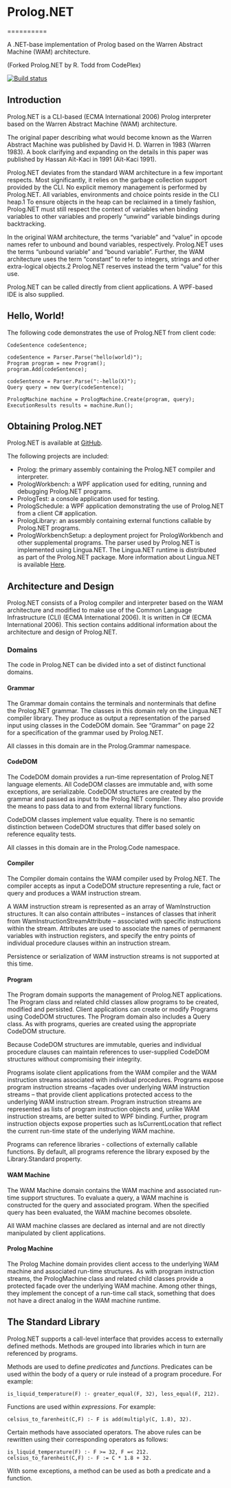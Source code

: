 # Prolog.NET
==========

A .NET-base implementation of Prolog based on the Warren Abstract Machine (WAM) architecture.

(Forked Prolog.NET by R. Todd  from CodePlex)

[![Build status](https://ci.appveyor.com/api/projects/status/6b2av6dlso837ull?svg=true)](https://ci.appveyor.com/project/Slesa/prolog-net)



## Introduction 

Prolog.NET is a CLI-based (ECMA International 2006) Prolog interpreter based on the Warren Abstract Machine (WAM) architecture.  

The original paper describing what would become known as the Warren Abstract Machine was published by David H. D. Warren in 1983 (Warren 1983).  A book clarifying and expanding on the details in this paper was published by Hassan Aït-Kaci in 1991 (Aït-Kaci 1991).  

Prolog.NET deviates from the standard WAM architecture in a few important respects.  Most significantly, it relies on the garbage collection support provided by the CLI.  No explicit memory management is performed by Prolog.NET.  All variables, environments and choice points reside in the CLI heap.1  To ensure objects in the heap can be reclaimed in a timely fashion, Prolog.NET must still respect the context of variables when binding variables to other variables and properly “unwind” variable bindings during backtracking.  

In the original WAM architecture, the terms “variable” and “value” in opcode names refer to unbound and bound variables, respectively.  Prolog.NET uses the terms “unbound variable” and “bound variable”.  Further, the WAM architecture uses the term “constant” to refer to integers, strings and other extra-logical objects.2  Prolog.NET reserves instead the term “value” for this use.  

Prolog.NET can be called directly from client applications.  A WPF-based IDE is also supplied. 


## Hello, World! 

The following code demonstrates the use of Prolog.NET from client code: 

```
CodeSentence codeSentence;  
  
codeSentence = Parser.Parse("hello(world)");
Program program = new Program(); 
program.Add(codeSentence);  
 
codeSentence = Parser.Parse(":-hello(X)");  
Query query = new Query(codeSentence);  
  
PrologMachine machine = PrologMachine.Create(program, query);  
ExecutionResults results = machine.Run(); 
```


## Obtaining Prolog.NET 

Prolog.NET is available at [GitHub](https://github.com/Slesa/Prolog.NET).  

The following projects are included: 
* Prolog: the primary assembly containing the Prolog.NET compiler and interpreter.
* PrologWorkbench: a WPF application used for editing, running and debugging Prolog.NET programs. 
* PrologTest: a console application used for testing. 
* PrologSchedule: a WPF application demonstrating the use of Prolog.NET from a client C# application. 
* PrologLibrary: an assembly containing external functions callable by Prolog.NET programs. 
* PrologWorkbenchSetup: a deployment project for PrologWorkbench and other supplemental programs. 
The parser used by Prolog.NET is implemented using Lingua.NET.  The Lingua.NET runtime is distributed as part of the Prolog.NET package. More information about Lingua.NET is available [Here](https://github.com/Slesa/Lingua).
 

## Architecture and Design 

Prolog.NET consists of a Prolog compiler and interpreter based on the WAM architecture and modified to make use of the Common Language Infrastructure (CLI) (ECMA International 2006).  It is written in C# (ECMA International 2006).  This section contains additional information about the architecture and design of Prolog.NET. 

### Domains 

The code in Prolog.NET can be divided into a set of distinct functional domains. 

#### Grammar 

The Grammar domain contains the terminals and nonterminals that define the Prolog.NET grammar.  The classes in this domain rely on the Lingua.NET compiler library.  They produce as output a representation of the parsed input using classes in the CodeDOM domain.  See “Grammar” on page 22 for a specification of the grammar used by Prolog.NET.  
  
All classes in this domain are in the Prolog.Grammar namespace. 

#### CodeDOM 

The CodeDOM domain provides a run-time representation of Prolog.NET language elements.  All CodeDOM classes are immutable and, with some exceptions, are serializable.  CodeDOM structures are created by the grammar and passed as input to the Prolog.NET compiler.  They also provide the means to pass data to and from external library functions.  
  
CodeDOM classes implement value equality.  There is no semantic distinction between CodeDOM structures that differ based solely on reference equality tests.  
  
All classes in this domain are in the Prolog.Code namespace.  


#### Compiler 

The Compiler domain contains the WAM compiler used by Prolog.NET.  The compiler accepts as input a CodeDOM structure representing a rule, fact or query and produces a WAM instruction stream.  
  
A WAM instruction stream is represented as an array of WamInstruction structures.  It can also contain attributes – instances of classes that inherit from WamInstructionStreamAttribute – associated with specific instructions within the stream.  Attributes are used to associate the names of permanent variables with instruction registers, and specify the entry points of individual procedure clauses within an instruction stream.  
  
Persistence or serialization of WAM instruction streams is not supported at this time. 

#### Program 

The Program domain supports the management of Prolog.NET applications.  The Program class and related child classes allow programs to be created, modified and persisted.  Client applications can create or modify Programs using CodeDOM structures.  The Program domain also includes a Query class.  As with programs, queries are created using the appropriate CodeDOM structure.  
  
Because CodeDOM structures are immutable, queries and individual procedure clauses can maintain references to user-supplied CodeDOM structures without compromising their integrity.  
  
Programs isolate client applications from the WAM compiler and the WAM instruction streams associated with individual procedures.  Programs expose program instruction streams –façades over underlying WAM instruction streams – that provide client applications protected access to the underlying WAM instruction stream.  Program instruction streams are represented as lists of program instruction objects and, unlike WAM instruction streams, are better suited to WPF binding.  Further, program instruction objects expose properties such as IsCurrentLocation that reflect the current run-time state of the underlying WAM machine.  
  
Programs can reference libraries - collections of externally callable functions.  By default, all programs reference the library exposed by the Library.Standard property.  


#### WAM Machine 

The WAM Machine domain contains the WAM machine and associated run-time support structures.  To evaluate a query, a WAM machine is constructed for the query and associated program.  When the specified query has been evaluated, the WAM machine becomes obsolete.  
  
All WAM machine classes are declared as internal and are not directly manipulated by client applications. 

#### Prolog Machine 

The Prolog Machine domain provides client access to the underlying WAM machine and associated run-time structures.  As with program instruction streams, the PrologMachine class and related child classes provide a protected façade over the underlying WAM machine.  Among other things, they implement the concept of a run-time call stack, something that does not have a direct analog in the WAM machine runtime. 


## The Standard Library 

Prolog.NET supports a call-level interface that provides access to externally defined methods.  Methods are grouped into libraries which in turn are referenced by programs.  
  
Methods are used to define *predicates* and *functions*.  Predicates can be used within the body of a query or rule instead of a program procedure.  For example: 

```
is_liquid_temperature(F) :- greater_equal(F, 32), less_equal(F, 212). 
```

Functions are used within *expressions*.  For example: 

```
celsius_to_farenheit(C,F) :- F is add(multiply(C, 1.8), 32). 
```

Certain methods have associated operators.  The above rules can be rewritten using their corresponding operators as follows: 

```
is_liquid_temperature(F) :- F >= 32, F =< 212. 
celsius_to_farenheit(C,F) :- F := C * 1.8 + 32. 
```

With some exceptions, a method can be used as both a predicate and a function.
